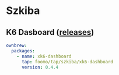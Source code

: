# Szkiba

## K6 Dasboard ([releases](https://github.com/szkiba/xk6-dashboard/releases))

```yaml
ownbrew:
  packages:
    - name: xk6-dashboard
      tap: foomo/tap/szkiba/xk6-dashboard
      version: 0.4.4
```
